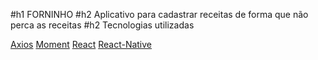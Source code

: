 #h1 FORNINHO
#h2 Aplicativo para cadastrar receitas de forma que não perca as receitas
#h2 Tecnologias utilizadas

[Axios](https://www.npmjs.com/package/axios)
[Moment](https://momentjs.com/)
[React](https://pt-br.reactjs.org/)
[React-Native](https://reactnative.dev/)
